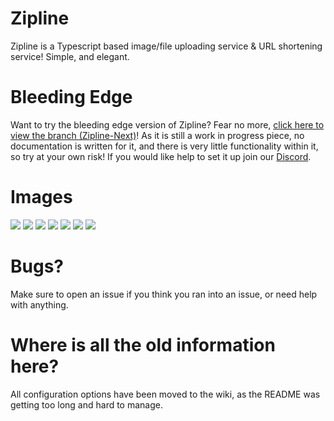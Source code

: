 # Zipline

Zipline is a Typescript based image/file uploading service & URL shortening service! Simple, and elegant.

# Bleeding Edge

Want to try the bleeding edge version of Zipline? Fear no more, [click here to view the branch (Zipline-Next)](https://github.com/ziplineproject/zipline/tree/next)! As it is still a work in progress piece, no documentation is written for it, and there is very little functionality within it, so try at your own risk! If you would like help to set it up join our [Discord](https://discord.gg/PWU8rxy).

# Images

![](https://cdn.diced.wtf/u/F1vtRX.png)
![](https://cdn.diced.wtf/u/a5BTaP.png)
![](https://cdn.diced.wtf/u/bdntjm.png)
![](https://cdn.diced.wtf/u/s8ulbP.png)
![](https://cdn.diced.wtf/u/DU7Bbr.png)
![](https://cdn.diced.wtf/u/fQMe1r.png)
![](https://cdn.diced.wtf/u/VTXMbo.png)

# Bugs?

Make sure to open an issue if you think you ran into an issue, or need help with anything.

# Where is all the old information here?

All configuration options have been moved to the wiki, as the README was getting too long and hard to manage.
